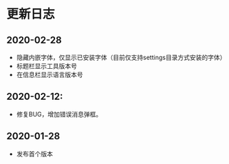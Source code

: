 # 更新日志

## 2020-02-28
* 隐藏内嵌字体，仅显示已安装字体（目前仅支持settings目录方式安装的字体）
* 标题栏显示工具版本号
* 在信息栏显示语言版本号

## 2020-02-12:
* 修复BUG，增加错误消息弹框。

## 2020-01-28
* 发布首个版本